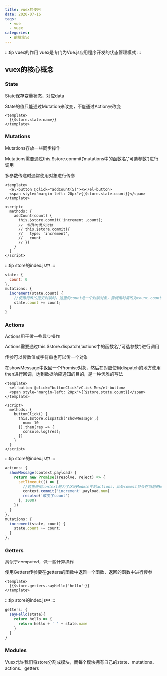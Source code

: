 ```yaml
---
title: vuex的使用
date: 2020-07-16
tags:
  - vue
  - vuex
categories:
  - 前端笔记  
---
```

:::tip vuex的作用
vuex是专门为Vue.js应用程序开发的状态管理模式
:::

## vuex的核心概念
### State
State保存变量状态，对应data

State的值只能通过Mutation来改变，不能通过Action来改变
```vue
<template>
  {{$store.state.name}}
</template>
```

### Mutations
Mutations存放一些同步操作

Mutations需要通过this.$store.commit('mutations中的函数名','可选参数')进行调用

多参数传递时通常使用对象进行传参
```vue
<template>
  <el-button @click="addCount(5)">+5</el-button>
  <span style="margin-left: 20px">{{$store.state.count}}</span>
</template>

<script>
  methods: {
    addCount(count) {
      this.$store.commit('increment',count);
      //  特殊的提交封装
      // this.$store.commit({
      //   type: 'increment',
      //   count
      // })
    }
  }
</script>
```
:::tip 
store的index.js中
:::
```js
state: {
  count: 0
},
mutations: {
  increment(state,count) {
    //使用特殊的提交封装时，这里的count是一个封装对象，要调用时需改为count.count
    state.count += count;
  }
}
```

### Actions
Actions用于做一些异步操作

Actions需要通过this.$store.dispatch('actions中的函数名','可选参数')进行调用

传参可以传数值或字符串也可以传一个对象

在showMessage中返回一个Promise对象，然后在对应使用dispatch的地方使用then进行回调，达到数据响应通知的目的，是一种优雅的写法
```vue
<template>
  <el-button @click="buttonClick">Click Me</el-button>
  <span style="margin-left: 20px">{{$store.state.count}}</span>
</template>

<script>
  methods: {
    buttonClick() {
      this.$store.dispatch('showMessage',{
        num: 10
      }).then(res => {
        console.log(res);
      })
    }
  }
</script>
```
:::tip 
store的index.js中
:::
```js
actions: {
  showMessage(context,payload) {
    return new Promise((resolve, reject) => {
      setTimeout(() => {
        //这里使用context是为了区别Module中的actions，此处commit只会在当前的mutation中调用
        context.commit('increment',payload.num)
        resolve('改变了count')
      }, 1000)
    })
  }
},
mutations: {
  increment(state, count) {
    state.count += count;
  }
},
```

### Getters
类似于computed，做一些计算操作

使用Getters传参要在getters的函数中返回一个函数，返回的函数中进行传参
```vue
<template>
  {{$store.getters.sayHello('hello')}}
</template>
```
:::tip
store的index.js中
:::
```js
getters: {
  sayHello(state){
    return hello => {
      return hello + ' ' + state.name
    }
  }
}
```
### Modules
Vuex允许我们将store分割成模块，而每个模块拥有自己的state、mutations、actions、getters